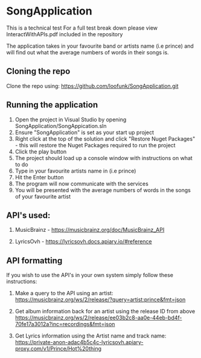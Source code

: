 # SongApplication

This is a technical test
For a full test break down please view InteractWithAPIs.pdf included in the repository

The application takes in your favourite band or artists name (i.e prince) and will find out what the average numbers of words in their songs is.

## Cloning the repo

Clone the repo using: https://github.com/loofunk/SongApplication.git

## Running the application

1. Open the project in Visual Studio by opening SongApplication/SongAppication.sln
2. Ensure "SongApplication" is set as your start up project
3. Right click at the top of the solution and click "Restore Nuget Packages" - this will restore the Nuget Packages required to run the project
4. Click the play button
5. The project should load up a console window with instructions on what to do
6. Type in your favourite artists name in (i.e prince) 
7. Hit the Enter button
8. The program will now communicate with the services
9. You will be presented with the average numbers of words in the songs of your favourite artist

## API's used:

1. MusicBrainz - https://musicbrainz.org/doc/MusicBrainz_API

2. LyricsOvh - https://lyricsovh.docs.apiary.io/#reference

## API formatting

If you wish to use the API's in your own system simply follow these instructions:

1. Make a query to the API using an artist: https://musicbrainz.org/ws/2/release/?query=artist:prince&fmt=json

2. Get album information back for an artist using the release ID from above https://musicbrainz.org/ws/2/release/ee03b2c8-aa0e-44eb-bd4f-70fe17a3012a?inc=recordings&fmt=json
 
3. Get Lyrics information using the Artist name and track name: https://private-anon-adac4b5c4c-lyricsovh.apiary-proxy.com/v1/Prince/Hot%20thing